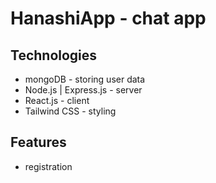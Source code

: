 # HanashiApp - chat app

## Technologies

- mongoDB - storing user data
- Node.js | Express.js - server
- React.js - client
- Tailwind CSS - styling

## Features

- registration
